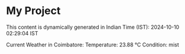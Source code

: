 # My Project

This content is dynamically generated in Indian Time (IST): 2024-10-10 02:29:04 IST


Current Weather in Coimbatore:
Temperature: 23.88 °C
Condition: mist
